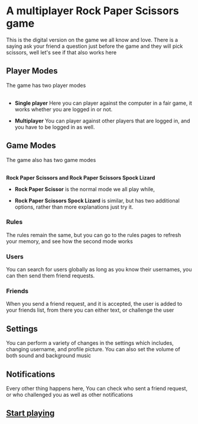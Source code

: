 # A multiplayer Rock Paper Scissors game

This is the digital version on the game we all know and love.
There is a saying ask your friend a question just before the game and they will pick scissors, well let's see if that also works here

## Player Modes

The game has two player modes 
<br>
<br>

- **Single player**
Here you can player against the computer in a fair game, it works whether you are logged in or not.

- **Multiplayer**
You can player against other players that are logged in, and you have to be logged in as well.

## Game Modes

The game also has two game modes 
<br>
<br>

**Rock Paper Scissors and Rock Paper Scissors Spock Lizard**

- **Rock Paper Scissor** is the normal mode we all play while,

- **Rock Paper Scissors Spock Lizard** is similar, but has two additional options, rather than more explanations just try it.


### Rules

The rules remain the same, but you can go to the rules pages to refresh your memory, and see how the second mode works

### Users

You can search for users globally as long as you know their usernames, you can then send them friend requests.

### Friends

When you send a friend request, and it is accepted, the user is added to your friends list,
from there you can either text, or challenge the user


## Settings 

You can perform a variety of changes in the settings which includes, changing username, and profile picture.
You can also set the volume of both sound and background music

## Notifications

Every other thing happens here,
You can check who sent a friend request, or who challenged you as well as other notifications


## [Start playing](https://reactjs.org/)
